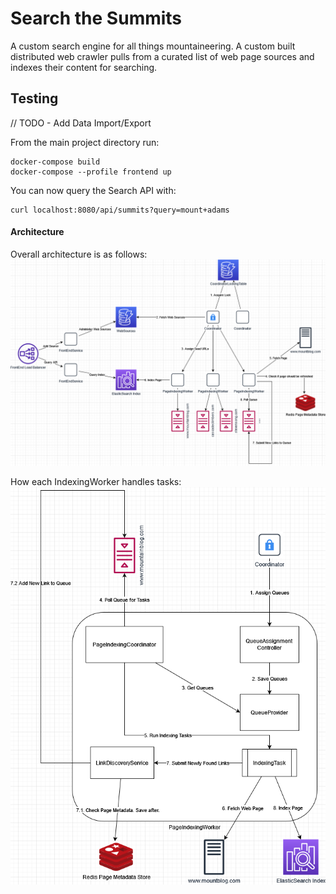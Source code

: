 # Search the Summits
A custom search engine for all things mountaineering. A custom built distributed web crawler pulls from a curated list of web page sources and indexes their content for searching.

## Testing

// TODO - Add Data Import/Export

From the main project directory run:
```
docker-compose build
docker-compose --profile frontend up
```
You can now query the Search API with:
```
curl localhost:8080/api/summits?query=mount+adams
```





#### Architecture
Overall architecture is as follows:
![image](images/searchthesummits.png)

How each IndexingWorker handles tasks:
![image](images/searchthesummits-worker.png)